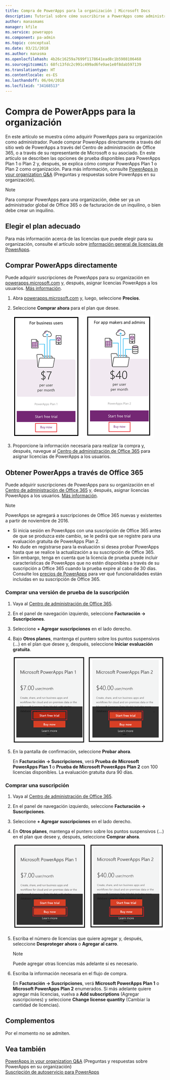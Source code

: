 ```yaml
---
title: Compra de PowerApps para la organización | Microsoft Docs
description: Tutorial sobre cómo suscribirse a PowerApps como administrador.
author: manasmams
manager: kfile
ms.service: powerapps
ms.component: pa-admin
ms.topic: conceptual
ms.date: 03/21/2018
ms.author: manasma
ms.openlocfilehash: 4b26c16259a7699f1178641ead8c1b5908106468
ms.sourcegitcommit: 68fc13fdc2c991c499ad6fe9ae1e0f8dab597139
ms.translationtype: HT
ms.contentlocale: es-ES
ms.lasthandoff: 06/04/2018
ms.locfileid: "34168513"
---
```

# <a name="purchase-powerapps-for-your-organization"></a>Compra de PowerApps para la organización
En este artículo se muestra cómo adquirir PowerApps para su organización como administrador. Puede comprar PowerApps directamente a través del sitio web de PowerApps a través del Centro de administración de Office 365, o a través de su representante de Microsoft o su asociado. En este artículo se describen las opciones de prueba disponibles para PowerApps Plan 1 o Plan 2 y, después, se explica cómo comprar PowerApps Plan 1 o Plan 2 como organización. Para más información, consulte [PowerApps in your organization Q&A](signup-question-and-answer.md) (Preguntas y respuestas sobre PowerApps en su organización).

> [!NOTE]
>   Para comprar PowerApps para una organización, debe ser ya un administrador global de Office 365 o de facturación de un inquilino, o bien debe crear un inquilino.

## <a name="choosing-the-right-plan"></a>Elegir el plan adecuado
Para más información acerca de las licencias que puede elegir para su organización, consulte el artículo sobre [información general de licencias de PowerApps](pricing-billing-skus.md).

## <a name="purchase-powerapps-directly"></a>Comprar PowerApps directamente
Puede adquirir suscripciones de PowerApps para su organización en [powerapps.microsoft.com][4] y, después, asignar licencias PowerApps a los usuarios. [Más información][5].

1. Abra [powerapps.microsoft.com][4] y, luego, seleccione **Precios**.

2. Seleccione **Comprar ahora** para el plan que desee.

    ![](./media/signup-for-powerapps-admin/buy-now.png)

3. Proporcione la información necesaria para realizar la compra y, después, navegue al [Centro de administración de Office 365][6] para asignar licencias de PowerApps a los usuarios.

## <a name="get-powerapps-through-office-365"></a>Obtener PowerApps a través de Office 365
Puede adquirir suscripciones de PowerApps para su organización en el [Centro de administración de Office 365][6] y, después, asignar licencias PowerApps a los usuarios. [Más información][5].

> [!NOTE]
> PowerApps se agregará a suscripciones de Office 365 nuevas y existentes a partir de noviembre de 2016.
>
> * Si inicia sesión en PowerApps con una suscripción de Office 365 antes de que se produzca este cambio, se le pedirá que se registre para una evaluación gratuita de PowerApps Plan 2.
> * No dude en registrarse para la evaluación si desea probar PowerApps hasta que se realice la actualización a su suscripción de Office 365.  
> * Sin embargo, tenga en cuenta que la licencia de prueba puede incluir características de PowerApps que no estén disponibles a través de su suscripción a Office 365 cuando la prueba expire al cabo de 30 días.  Consulte los [precios de PowerApps][2] para ver qué funcionalidades están incluidas en su suscripción de Office 365.


### <a name="purchase-a-subscription-trial"></a>Comprar una versión de prueba de la suscripción
1. Vaya al [Centro de administración de Office 365][6].

2. En el panel de navegación izquierdo, seleccione **Facturación -> Suscripciones**.

3. Seleccione **+ Agregar suscripciones** en el lado derecho.

4. Bajo **Otros planes**, mantenga el puntero sobre los puntos suspensivos (...) en el plan que desee y, después, seleccione **Iniciar evaluación gratuita**.

    ![](./media/signup-for-powerapps-admin/admin-purchase-trial.png)

5. En la pantalla de confirmación, seleccione **Probar ahora**.

    En **Facturación -> Suscripciones**, verá **Prueba de Microsoft PowerApps Plan 1** o **Prueba de Microsoft PowerApps Plan 2** con 100 licencias disponibles. La evaluación gratuita dura 90 días.

### <a name="purchase-a-subscription"></a>Comprar una suscripción
1. Vaya al [Centro de administración de Office 365][6].

2. En el panel de navegación izquierdo, seleccione **Facturación -> Suscripciones**.

3. Seleccione **+ Agregar suscripciones** en el lado derecho.

4. En **Otros planes**, mantenga el puntero sobre los puntos suspensivos (...) en el plan que desee y, después, seleccione **Comprar ahora**.

    ![](./media/signup-for-powerapps-admin/admin-purchase-paid.png)

5. Escriba el número de licencias que quiere agregar y, después, seleccione **Desproteger ahora** o **Agregar al carro**.

   > [!NOTE]
   > Puede agregar otras licencias más adelante si es necesario.


6. Escriba la información necesaria en el flujo de compra.

    En **Facturación -> Suscripciones**, verá **Microsoft PowerApps Plan 1** o **Microsoft PowerApps Plan 2** enumerados. Si más adelante quiere agregar más licencias, vuelva a **Add subscriptions** (Agregar suscripciones) y seleccione **Change license quantity** (Cambiar la cantidad de licencias).

## <a name="add-ons"></a>Complementos
Por el momento no se admiten.

## <a name="see-also"></a>Vea también
[PowerApps in your organization Q&A](signup-question-and-answer.md) (Preguntas y respuestas sobre PowerApps en su organización)  
[Suscripción de autoservicio para PowerApps](../maker/signup-for-powerapps.md)  

<!--Reference links in article-->
[1]: http://go.microsoft.com/fwlink/p/?LinkId=715583
[2]: http://go.microsoft.com/fwlink/p/?LinkId=708209
[4]: https://go.microsoft.com/fwlink/?linkid=832551
[5]: https://support.office.com/article/997596b5-4173-4627-b915-36abac6786dc
[6]: https://portal.office.com/admin/default.aspx
